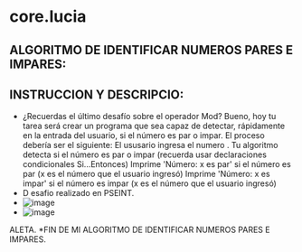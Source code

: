 # core.lucia
##   ALGORITMO DE IDENTIFICAR NUMEROS PARES E IMPARES:
## INSTRUCCION  Y DESCRIPCIO:
*  ¿Recuerdas el último desafío sobre el operador Mod? Bueno, hoy tu tarea será crear un programa que sea capaz de detectar, rápidamente en la entrada del usuario, si el número es par o impar. El proceso debería ser el siguiente:
El ususario  ingresa el numero .
Tu algoritmo detecta si el número es par o impar (recuerda usar declaraciones condicionales Si...Entonces)
Imprime 'Número: x es par' si el número es par (x es el número que el usuario ingresó)
Imprime 'Número: x es impar' si el número es impar (x es el número que el usuario ingresó)
* D esafio realizado en  PSEINT.
*   ![image](https://github.com/luciaflortop/core.lucia/assets/132409270/19b124cf-6065-4906-8f08-d5f698e2d0ce)
*    ![image](https://github.com/luciaflortop/core.lucia/assets/132409270/04684694-9b07-4ac6-b9f6-2ee386222290)
  
  ALETA. 
  *FIN DE MI ALGORITMO DE IDENTIFICAR NUMEROS PARES E IMPARES.   
